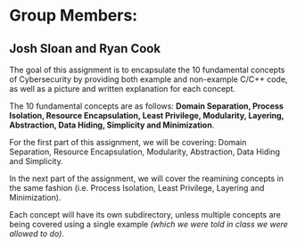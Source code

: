 # Group Members:
## Josh Sloan and Ryan Cook

The goal of this assignment is to encapsulate the 10 fundamental concepts of Cybersecurity by providing both example and non-example C/C++ code, as well as a picture and written explanation for each concept.

The 10 fundamental concepts are as follows: **Domain Separation, Process Isolation, Resource Encapsulation, Least Privilege, Modularity, Layering, Abstraction, Data Hiding, Simplicity and Minimization**.

For the first part of this assignment, we will be covering: Domain Separation, Resource Encapsulation, Modularity, Abstraction, Data Hiding and Simplicity.

In the next part of the assignment, we will cover the reamining concepts in the same fashion (i.e. Process Isolation, Least Privilege, Layering and Minimization).

Each concept will have its own subdirectory, unless multiple concepts are being covered using a single example _(which we were told in class we were allowed to do)_.

